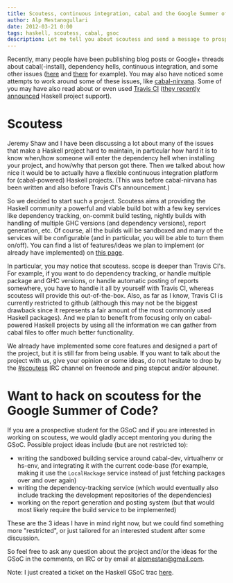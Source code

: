 ```yaml
---
title: Scoutess, continuous integration, cabal and the Google Summer of Code
author: Alp Mestanogullari
date: 2012-03-21 0:00
tags: haskell, scoutess, cabal, gsoc
description: Let me tell you about scoutess and send a message to prospective GSOC students
---
```


Recently, many people have been publishing blog posts or Google+ threads about cabal(-install), dependency hells, continuous integration, and some other issues ([here](http://blog.johantibell.com/2012/03/cabal-of-my-dreams.html) and [there](http://www.yesodweb.com/blog/2012/03/cabal-nirvana) for example). You may also have noticed some attempts to work around some of these issues, like [cabal-nirvana](http://hackage.haskell.org/package/cabal-nirvana). Some of you may have also read about or even used [Travis CI](http://travis-ci.org/) ([they recently announced](http://about.travis-ci.org/blog/announcing_support_for_haskell_on_travis_ci/) Haskell project support).

<!-- more -->

# Scoutess

Jeremy Shaw and I have been discussing a lot about many of the issues that make a Haskell project hard to maintain, in particular how hard it is to know when/how someone will enter the dependency hell when installing your project, and how/why that person got there. Then we talked about how nice it would be to actually have a flexible continuous integration platform for (cabal-powered) Haskell projects. (This was before cabal-nirvana has been written and also before Travis CI's announcement.)

So we decided to start such a project. Scoutess aims at providing the Haskell community a powerful and viable build bot with a few key services like dependency tracking, on-commit build testing, nightly builds with handling of multiple GHC versions (and dependency versions), report generation, etc. Of course, all the builds will be sandboxed and many of the services will be configurable (and in particular, you will be able to turn them on/off). You can find a list of features/ideas we plan to implement (or already have implemented) on [this page](http://patch-tag.com/r/alpmestan/scoutess/wiki/).

In particular, you may notice that scoutess. scope is deeper than Travis CI's. For example, if you want to do dependency tracking, or handle multiple package and GHC versions, or handle automatic posting of reports somewhere, you have to handle it all by yourself with Travis CI, whereas scoutess will provide this out-of-the-box. Also, as far as I know, Travis CI is currently restricted to github (although this may not be the biggest drawback since it represents a fair amount of the most commonly used Haskell packages). And we plan to benefit from focusing only on cabal-powered Haskell projects by using all the information we can gather from cabal files to offer much better functionality.

We already have implemented some core features and designed a part of the project, but it is still far from being usable. If you want to talk about the project with us, give your opinion or some ideas, do not hesitate to drop by the [#scoutess](irc://irc.freenode.net/happs) IRC channel on freenode and ping stepcut and/or alpounet.

# Want to hack on scoutess for the Google Summer of Code?

If you are a prospective student for the GSoC and if you are interested in working on scoutess, we would gladly accept mentoring you during the GSoC. Possible project ideas include (but are not restricted to):

* writing the sandboxed building service around cabal-dev, virtualhenv or hs-env, and integrating it with the current code-base (for example, making it use the `LocalHackage` service instead of just fetching packages over and over again)
* writing the dependency-tracking service (which would eventually also include tracking the development repositories of the dependencies)
* working on the report generation and posting system (but that would most likely require the build service to be implemented)

These are the 3 ideas I have in mind right now, but we could find something more "restricted", or just tailored for an interested student after some discussion.

So feel free to ask any question about the project and/or the ideas for the GSoC in the comments, on IRC or by email at alpmestan@gmail.com.

Note: I just created a ticket on the Haskell GSoC trac [here](http://hackage.haskell.org/trac/summer-of-code/ticket/1612).

